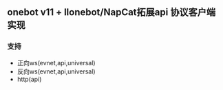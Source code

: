 ## onebot v11 + llonebot/NapCat拓展api 协议客户端实现

### 支持
- 正向ws(evnet,api,universal)
- 反向ws(evnet,api,universal)
- http(api)
